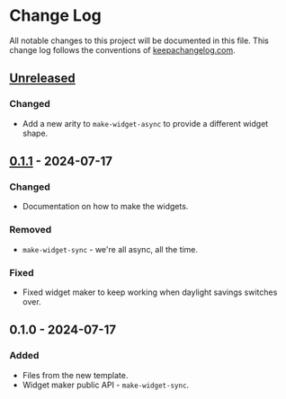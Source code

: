 # Change Log
All notable changes to this project will be documented in this file. This change log follows the conventions of [keepachangelog.com](http://keepachangelog.com/).

## [Unreleased]
### Changed
- Add a new arity to `make-widget-async` to provide a different widget shape.

## [0.1.1] - 2024-07-17
### Changed
- Documentation on how to make the widgets.

### Removed
- `make-widget-sync` - we're all async, all the time.

### Fixed
- Fixed widget maker to keep working when daylight savings switches over.

## 0.1.0 - 2024-07-17
### Added
- Files from the new template.
- Widget maker public API - `make-widget-sync`.

[Unreleased]: https://sourcehost.site/your-name/reversi/compare/0.1.1...HEAD
[0.1.1]: https://sourcehost.site/your-name/reversi/compare/0.1.0...0.1.1
